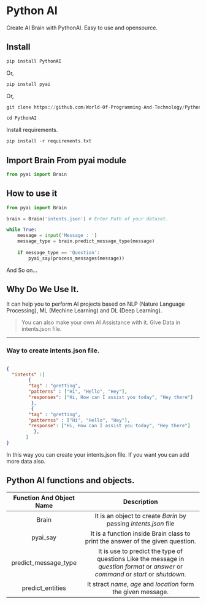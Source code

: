 # Python AI

Create AI Brain with PythonAI.
Easy to use and opensource. 

## Install

```python
pip install PythonAI
```
 Or,

```python
pip install pyai
```

Or,

```python
git clone https://github.com/World-Of-Programming-And-Technology/PythonAI.git
```

```python
cd PythonAI
```

Install requirements. 

```python
pip install -r requirements.txt
```

## Import Brain From pyai module

```python
from pyai import Brain
```

## How to use it

```python
from pyai import Brain

brain = Brain('intents.json') # Enter Path of your dataset.

while True:
	message = input('Message : ')
	message_type = brain.predict_message_type(message)
	
	if message_type == 'Question':
		pyai_say(process_messages(message))
```

And So on...

## Why Do We Use It.

It can help you to perform AI projects based on NLP (Nature Language Processing), ML (Mechine Learning) and DL (Deep Learning).

> You can also make your own AI Assistance with it.
> Give Data in intents.json file.

---

### Way to create intents.json file.

```json

{
  "intents" :[
        {
        "tag" : "gretting",
        "patterns" : ["Hi", "Hello", "Hey"],
        "responses": ["Hi, How can I assist you today", "Hey there"]
         },
         {
        "tag" : "gretting",
        "patternss" : ["Hi", "Hello", "Hey"],
        "response": ["Hi, How can I assist you today", "Hey there"]
          },
       ]
}
```

In this way you can create your intents.json  file. If you want you can add more data also.

## Python AI functions and objects. 

| Function And Object Name| Description |
| :---: | :---: |
| Brain | It is an object to create *Barin* by passing *intents.json* file |
| pyai_say | It is a function inside Brain class to print the answer of the given question. |
| predict_message_type | It is use to predict the type  of questions Like the message in *question format* or *answer* or *command* or *start* or *shutdown*. |
| predict_entities | It stract *name*, *age* and *location* form the given message. |

